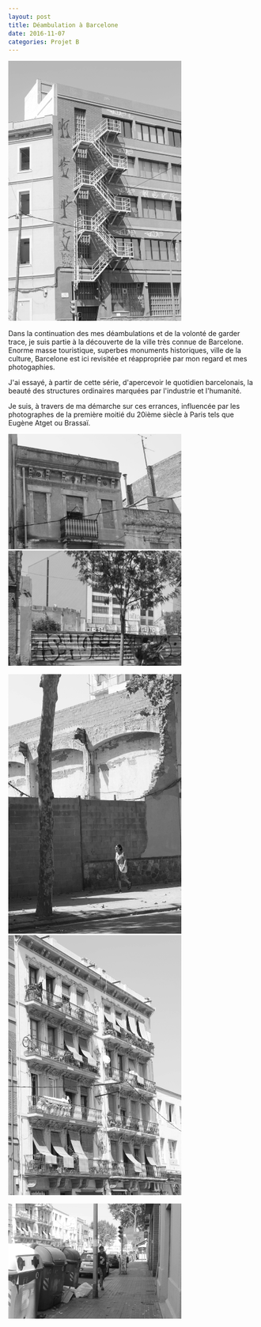 ```yaml
---
layout: post
title: Déambulation à Barcelone
date: 2016-11-07
categories: Projet B
---
```


<a href="/images/fulls/b5.jpg" target="_blank"><img src="/images/fulls/b5.jpg" width="350"></a>

Dans la continuation des mes déambulations et de la volonté de garder trace, je suis partie à la découverte de la ville très connue de Barcelone.  
Enorme masse touristique, superbes monuments historiques, ville de la culture, Barcelone est ici revisitée et réappropriée par mon regard et mes photogaphies.

J'ai essayé, à partir de cette série, d'apercevoir le quotidien barcelonais, la beauté des structures ordinaires marquées par
l'industrie et l'humanité.

Je suis, à travers de ma démarche sur ces errances, influencée par les photographes de la première moitié du 20ième siècle à Paris tels
que Eugène Atget ou Brassaï.

<a href="/images/fulls/b7.jpg" target="_blank"><img src="/images/fulls/b7.jpg" width="350"></a> <a href="/images/fulls/b2.jpg" target="_blank"><img src="/images/fulls/b2.jpg" width="350"></a>

<a href="/images/fulls/b3.jpg" target="_blank"><img src="/images/fulls/b3.jpg" width="350"></a> <a href="/images/fulls/b4.jpg" target="_blank"><img src="/images/fulls/b4.jpg" width="350"></a>

<a href="/images/fulls/b6.jpg" target="_blank"><img src="/images/fulls/b6.jpg" width="350"></a>
